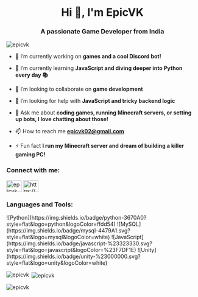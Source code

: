 <h1 align="center">Hi 👋, I'm EpicVK</h1>
<h3 align="center">A passionate Game Developer from India</h3>

<p align="left"> <img src="https://komarev.com/ghpvc/?username=epicvk&label=Profile%20views&color=0e75b6&style=flat" alt="epicvk" /> </p>

- 🔭 I’m currently working on **games and a cool Discord bot!**

- 🌱 I’m currently learning **JavaScript and diving deeper into Python every day 📚**

- 👯 I’m looking to collaborate on **game development**

- 🤝 I’m looking for help with **JavaScript and tricky backend logic**

- 💬 Ask me about **coding games, running Minecraft servers, or setting up bots, I love chatting about those!**

- 📫 How to reach me **epicvk02@gmail.com**

- ⚡ Fun fact **I run my Minecraft server and dream of building a killer gaming PC!**

<h3 align="left">Connect with me:</h3>
<p align="left">
<a href="https://twitter.com/epicvk_02" target="blank"><img align="center" src="https://raw.githubusercontent.com/rahuldkjain/github-profile-readme-generator/master/src/images/icons/Social/twitter.svg" alt="epicvk_02" height="30" width="40" /></a>
<a href="https://discord.gg/https://discord.com/channels/1004776005736595556" target="blank"><img align="center" src="https://raw.githubusercontent.com/rahuldkjain/github-profile-readme-generator/master/src/images/icons/Social/discord.svg" alt="https://discordapp.com/users/1004776005736595556" height="30" width="40" /></a>
</p>

<h3 align="left">Languages and Tools:</h3>
![Python](https://img.shields.io/badge/python-3670A0?style=flat&logo=python&logoColor=ffdd54) ![MySQL](https://img.shields.io/badge/mysql-4479A1.svg?style=flat&logo=mysql&logoColor=white) ![JavaScript](https://img.shields.io/badge/javascript-%23323330.svg?style=flat&logo=javascript&logoColor=%23F7DF1E) ![Unity](https://img.shields.io/badge/unity-%23000000.svg?style=flat&logo=unity&logoColor=white)

<p><img align="left" src="https://github-readme-stats.vercel.app/api/top-langs?username=epicvk&show_icons=true&locale=en&layout=compact" alt="epicvk" /></p>

<p>&nbsp;<img align="center" src="https://github-readme-stats.vercel.app/api?username=epicvk&show_icons=true&locale=en" alt="epicvk" /></p>

<p><img align="center" src="https://github-readme-streak-stats.herokuapp.com/?user=epicvk&" alt="epicvk" /></p>
